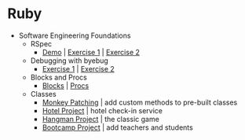 # Ruby

* Software Engineering Foundations
  * RSpec
    * [Demo](https://github.com/alexHampton/Ruby/tree/master/SoftwareEngineeringFoundations/rspec_demo) | [Exercise 1](https://github.com/alexHampton/Ruby/tree/master/SoftwareEngineeringFoundations/rspec_exercise_1) | [Exercise 2](https://github.com/alexHampton/Ruby/tree/master/SoftwareEngineeringFoundations/rspec_exercise_2)
  * Debugging with byebug
    * [Exercise 1](https://github.com/alexHampton/Ruby/tree/master/SoftwareEngineeringFoundations/debugging_exercise_1) | [Exercise 2](https://github.com/alexHampton/Ruby/tree/master/SoftwareEngineeringFoundations/debugging_exercise_2)
  * Blocks and Procs
    * [Blocks](https://github.com/alexHampton/Ruby/tree/master/SoftwareEngineeringFoundations/blocks_project) | [Procs](https://github.com/alexHampton/Ruby/tree/master/SoftwareEngineeringFoundations/procs_project)
  * Classes
    * [Monkey Patching](https://github.com/alexHampton/Ruby/tree/master/SoftwareEngineeringFoundations/monkey_patching_project) | add custom methods to pre-built classes
    * [Hotel Project](https://github.com/alexHampton/Ruby/tree/master/SoftwareEngineeringFoundations/hotel_project) | hotel check-in service
    * [Hangman Project](https://github.com/alexHampton/Ruby/tree/master/SoftwareEngineeringFoundations/hangman_project)  | the classic game
    * [Bootcamp Project](https://github.com/alexHampton/Ruby/tree/master/SoftwareEngineeringFoundations/bootcamp_project) | add teachers and students
